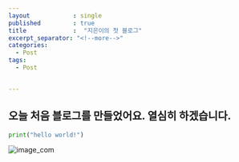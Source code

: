 ```yaml
---
layout            : single
published         : true
title             :  "지은이의 첫 블로그"
excerpt_separator: "<!--more-->"
categories:
  - Post
tags:
  - Post


---
```


## 오늘 처음 블로그를 만들었어요. 열심히 하겠습니다.


```python
print("hello world!")
```

![image_com]({{site.url}}/images/2023-03-23-first/image_com.jpg)

